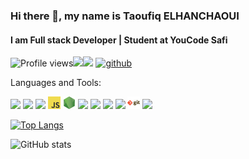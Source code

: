 ### Hi there 👋, my name is Taoufiq ELHANCHAOUI
####  I am Full stack Developer | Student at YouCode Safi


![Profile views](https://gpvc.arturio.dev/taoufiqq)<a href="https://github.com/taoufiqq"><img src="https://img.shields.io/github/followers/taoufiqq?label=Follow&style=social"></a><a href="https://twitter.com/ELHANCHAOUITao8"><img src="https://img.shields.io/twitter/follow/ELHANCHAOUITao8?style=social"></a>
[<img src='https://cdn.jsdelivr.net/npm/simple-icons@3.0.1/icons/github.svg' alt='github' height='40'>](https://github.com/taoufiqq)  

Languages and Tools:

<code><img height="20" src="https://upload.wikimedia.org/wikipedia/commons/thumb/1/10/CSS3_and_HTML5_logos_and_wordmarks.svg/791px-CSS3_and_HTML5_logos_and_wordmarks.svg.png"></code>
<code><img height="20" src="https://i.pinimg.com/originals/41/95/cf/4195cf989fac0128a89669f40a1e3496.png"></code>
<code><img height="20" src="https://upload.wikimedia.org/wikipedia/commons/thumb/a/a7/React-icon.svg/1280px-React-icon.svg.png"></code>
<code><img height="20" src="https://raw.githubusercontent.com/github/explore/80688e429a7d4ef2fca1e82350fe8e3517d3494d/topics/javascript/javascript.png"></code>
<code><img height="20" src="https://raw.githubusercontent.com/github/explore/80688e429a7d4ef2fca1e82350fe8e3517d3494d/topics/nodejs/nodejs.png"></code>
<code><img height="20" src="https://upload.wikimedia.org/wikipedia/commons/9/93/Wordpress_Blue_logo.png"></code>
<code><img height="20" src="https://cdn.freebiesupply.com/logos/large/2x/php-1-logo-png-transparent.png"></code>
<code><img height="20" src="https://download.logo.wine/logo/MySQL/MySQL-Logo.wine.png"></code>
<code><img height="20" src="https://cdn.iconscout.com/icon/free/png-512/mongodb-3-1175138.png"></code>
<code><img height="20" src="https://raw.githubusercontent.com/github/explore/80688e429a7d4ef2fca1e82350fe8e3517d3494d/topics/git/git.png"></code>
<code><img height="20" src="https://avatars0.githubusercontent.com/u/6181431?s=280&v=4"></code>
  
  
[![Top Langs](https://github-readme-stats.vercel.app/api/top-langs/?username=taoufiqq)](https://github.com/anuraghazra/github-readme-stats)

![GitHub stats](https://github-readme-stats.vercel.app/api?username=taoufiqq&show_icons=true)  


